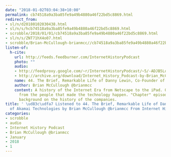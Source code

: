 ```yaml
---
date: "2018-01-02T03:04:38+10:00"
permalink: cb74518a9a3ba85fe9a49b4880a46f22bd5c8869.html
redirect_from:
- sl/n/d20180102030438.html
- sl/n/s/hcb74518a9a3ba85fe9a49b4880a46f22bd5c8869.html
- scrobble/2018/01/01/cb74518a9a3ba85fe9a49b4880a46f22bd5c8869.html
- sl/n/s/ZNT71hX4o07.html
- scrobble/Brian-McCullough-brianmcc//cb74518a9a3ba85fe9a49b4880a46f22bd5c8869.html
listen-of:
  h-cite:
    url: http://feeds.feedburner.com/InternetHistoryPodcast
    photo: ""
    audio:
    - http://feedproxy.google.com/~r/InternetHistoryPodcast/~5/-ADJB5Lqeq0/44._The_Brief_Remarkable_Life_of_Danny_Lewin_Co-Founder_of_Akamai_Technologies.mp3
    - http://archive.org/download/Internet_History_Podcast-by-Brian_McCullough/44_The_Brief_Remarkable_Life_of_Danny_Lewin_CoFounder_of_Akamai_Technologies.mp3
    name: 44. The Brief, Remarkable Life of Danny Lewin, Co-Founder of Akamai Technologies
    author: Brian McCullough @brianmcc
    content: A history of the Internet Era from Netscape to the iPad. Oral histories
      from the people that made the technology happen. "Chapter" episodes providing
      background on the history of the companies.
title: ' \ud83c\udfa7 Listened to 44. The Brief, Remarkable Life of Danny Lewin, Co-Founder
  of Akamai Technologies by Brian McCullough @brianmcc From Internet History Podcast'
categories:
- scrobble
- audio
- Internet History Podcast
- Brian McCullough @brianmcc
- January
- 2018
- 1
---
```


